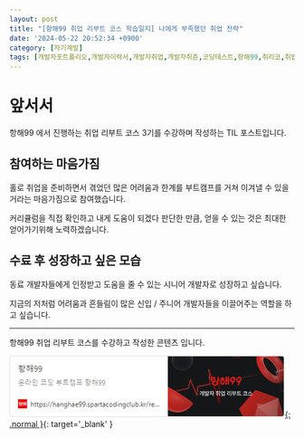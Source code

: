 ```yaml
---
layout: post
title: "[항해99 취업 리부트 코스 학습일지] 나에게 부족했던 취업 전략"
date: '2024-05-22 20:52:34 +0900'
category: [자기계발]
tags: [개발자포트폴리오,개발자이력서,개발자취업,개발자취준,코딩테스트,항해99,취리코,취업리부트코스]
---
```


# 앞서서
항해99 에서 진행하는 취업 리부트 코스 3기를 수강하며 작성하는 TIL 포스트입니다.

## 참여하는 마음가짐
홀로 취업을 준비하면서 겪었던 많은 어려움과 한계를 부트캠프를 거쳐 이겨낼 수 있을거라는 마음가짐으로 참여했습니다.

커리큘럼을 직접 확인하고 내게 도움이 되겠다 판단한 만큼, 얻을 수 있는 것은 최대한 얻어가기위해 노력하겠습니다.

## 수료 후 성장하고 싶은 모습
동료 개발자들에게 인정받고 도움을 줄 수 있는 시니어 개발자로 성장하고 싶습니다.

지금의 저처럼 어려움과 흔들림이 많은 신입 / 주니어 개발자들을 이끌어주는 역할을 하고 싶습니다.

---

항해99 취업 리부트 코스를 수강하고 작성한 콘텐츠 입니다.

[![항해99 - 온라인 코딩 부트캠프 항해99](/assets/img/captures/1_hanghae99.png){: .normal }](https://hanghae99.spartacodingclub.kr/reboot){: target='_blank' }